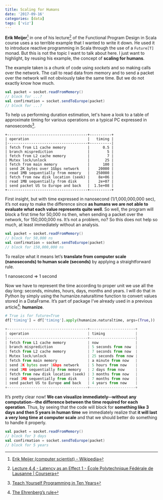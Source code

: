 ```yaml
---
title: Scaling for Humans
date: '2017-09-16'
categories: [data]
tags: ['viz']
---
```


**Erik Meijer**[^1] in one of his lecture[^2] of the Functional Program Design in Scala course uses a so terrible example that I wanted to write it down. He used it to introduce reactive programming in Scala through the use of a `Future[T]` monad. But this is not the topic I want to talk about here. I just want to highlight, by reusing his example, the concept of **scaling for humans**.

The example taken is a chunk of code using *sockets* and so making calls over the network. The call to read data from memory and to send a packet over the network will not obviously take the same time. But we do not exactly know how much.

```scala
val packet = socket.readFromMemory()
// block for ...?
val confirmation = socket.sendToEurope(packet)
// block for ...?
```

To help us performing duration estimation, let's have a look to a table of approximate timing for various operations on a typical PC  expressed in nanoseconds[^4].

```
+-------------------------------------+----------+
| operation                           |   timing |
|-------------------------------------+----------|
| fetch from L1 cache memory          |      0.5 |
| branch misprediction                |        5 |
| fetch from L2 cache memory          |        7 |
| Mutex lock/unlock                   |       25 |
| fetch from main memory              |      100 |
| send 2K bytes over 1Gbps network    |    20000 |
| read 1MB sequentially from memory   |   250000 |
| fetch from new disk location (seek) |    8e+06 |
| read 1MB sequentially from disk     |    2e+07 |
| send packet US to Europe and back   |  1.5e+08 |
+-------------------------------------+----------+
```

First insight, but with time expressed in nanosecond (1/1,000,000,000 sec), it’s not easy to make the difference since **as humans we are not able to evaluate what each value represents quite well**. So well, the program will block a first time for 50,000 ns then, when sending a packet over the network, for 150,000,000 ns. It’s not a problem, no? So this does not help so much, at least immediately without an analysis.

```scala
val packet = socket.readFromMemory()
// block for 50,000 ns
val confirmation = socket.sendToEurope(packet)
// block for 150,000,000 ns
```

To realize what it means let’s **translate from computer scale (nanoseconds) to human scale (seconds)** by applying a straightforward rule.

1 nanosecond => 1 second

Now we have to represent the time according to proper unit we use all the day long: seconds, minutes, hours, days, months and years. I will do that in Python by simply using the humanize.naturaltime function to convert values stored in a DataFrame. It’s part of package I’ve already used in a previous article[^3]: **humanize**.

```python
# True is for future=True
df['timing'] = df['timing'].apply(humanize.naturaltime, args=(True,))

+-------------------------------------+---------------------+
| operation                           | timing              |
|-------------------------------------+---------------------|
| fetch from L1 cache memory          | now                 |
| branch misprediction                | 5 seconds from now  |
| fetch from L2 cache memory          | 7 seconds from now  |
| Mutex lock/unlock                   | 25 seconds from now |
| fetch from main memory              | a minute from now   |
| send 2K bytes over 1Gbps network    | 5 hours from now    |
| read 1MB sequentially from memory   | 2 days from now     |
| fetch from new disk location (seek) | 3 months from now   |
| read 1MB sequentially from disk     | 7 months from now   |
| send packet US to Europe and back   | 4 years from now    |
+-------------------------------------+---------------------+
```

It’s pretty clear now! **We can visualize immediately--without any computation--the difference between the time required for each operation**. Thus, by seeing that the code will block for **something like 3 days and then 5 years in human time** we immediately realize that **it will last a very long time at computer scale** and that we should better do something to handle it properly.

```scala
val packet = socket.readFromMemory()
// block for 3 days
val confirmation = socket.sendToEurope(packet)
// block for 5 years
```

[^1]: [Erik Meijer (computer scientist) - Wikipedia](https://en.wikipedia.org/wiki/Erik_Meijer_(computer_scientist))
[^2]: [Lecture 4.4 - Latency as an Effect 1 - École Polytechnique Fédérale de Lausanne | Coursera](https://www.coursera.org/learn/progfun2/lecture/D569Q/lecture-4-4-latency-as-an-effect-1)
[^3]: [The Ehrenberg’s rule](https://www.back2code.me/2017/08/the-ehrenbergs-rule/)
[^4]: [Teach Yourself Programming in Ten Years](http://norvig.com/21-days.html)